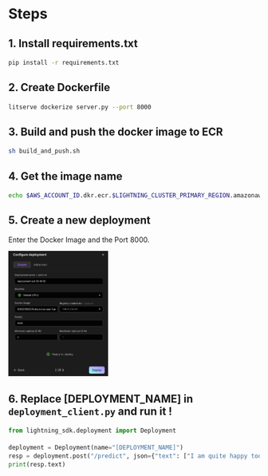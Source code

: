# Steps

## 1. Install requirements.txt

```bash
pip install -r requirements.txt
```

## 2. Create Dockerfile

```bash
litserve dockerize server.py --port 8000
```

## 3. Build and push the docker image to ECR

```bash
sh build_and_push.sh
```

## 4. Get the image name

```bash
echo $AWS_ACCOUNT_ID.dkr.ecr.$LIGHTNING_CLUSTER_PRIMARY_REGION.amazonaws.com/litserve-model:latest
```

## 5. Create a new deployment

Enter the Docker Image and the Port 8000.

<img src="../.images/deployment_simple.png" alt="drawing" style="width:200px;"/>

## 6. Replace [DEPLOYMENT_NAME] in `deployment_client.py` and run it !

```python
from lightning_sdk.deployment import Deployment

deployment = Deployment(name="[DEPLOYMENT_NAME]")
resp = deployment.post("/predict", json={"text": ["I am quite happy today", "I am quite sad today"]})
print(resp.text)
```

